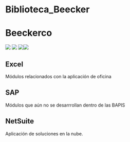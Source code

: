 # Biblioteca_Beecker
# Beeckerco


![](https://img.shields.io/github/issues/RepositoriosBeecker/Biblioteca_Beecker) ![](https://img.shields.io/github/forks/RepositoriosBeecker/Biblioteca_Beecker) ![](https://img.shields.io/github/stars/RepositoriosBeecker/Biblioteca_Beecker)![](https://img.shields.io/github/repo-size/RepositoriosBeecker/Biblioteca_Beecker)


## Excel
Módulos relacionados con la aplicación de oficina
## SAP 
Módulos que aún no se desarrrollan dentro de las BAPIS
## NetSuite
Aplicación de soluciones en la nube.
